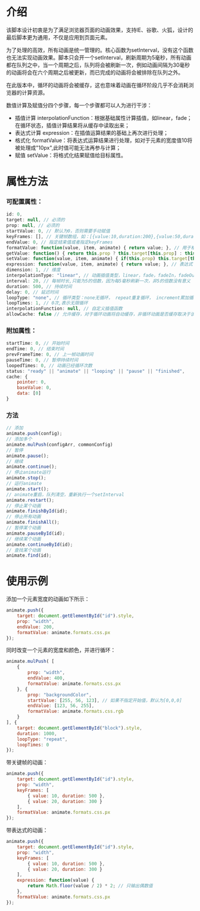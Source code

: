 # 介绍
该脚本设计初衷是为了满足浏览器页面的动画效果，支持IE、谷歌、火狐，设计的最后脚本更为通用，不仅是应用到页面元素。

为了处理的高效，所有动画是统一管理的。核心函数为setInterval，没有这个函数也无法实现动画效果。脚本只会开一个setInterval，刷新周期为5毫秒，所有动画都在队列之中，当一个周期之后，队列将会被刷新一次，例如动画间隔为30毫秒的动画将会在六个周期之后被更新，而已完成的动画将会被排除在队列之外。

在此版本中，循环的动画将会被缓存，这也意味着动画在循环阶段几乎不会消耗浏览器的计算资源。

数值计算及赋值分四个步骤，每一个步骤都可以人为进行干涉：
- 插值计算 interpolationFunction：根据基础属性计算插值，如linear，fade；在循环状态，插值计算结果将从缓存中读取出来；
- 表达式计算 expression：在插值运算结果的基础上再次进行处理；
- 格式化 formatValue：将表达式运算结果进行处理，如对于元素的宽度值10将被处理成"10px",此时值可能无法再参与计算；
- 赋值 setValue：将格式化结果赋值给目标属性。

# 属性方法

### 可配置属性：
``` javascript
id: 0,
target: null, // 必须的
prop: null, // 必须的
startValue: 0, // 默认为0，否则需要手动赋值
keyFrames: [], // 关键帧数组，如：[{value:10,duration:200},{value:50,duration:100}]
endValue: 0, // 指定结束值或者指定keyFrames
formatValue: function(value, item, animate) { return value; }, // 用于格式化输出结果
getValue: function() { return this.prop ? this.target[this.prop] : this.startValue; }, // 获取值，这个函数实际上可能并没有用到
setValue: function(value, item, animate) { if(this.prop) this.target[this.prop] = value; }, // 设置值
expression: function(value, item, animate) { return value; }, // 表达式
dimension: 1, // 维度
interpolationType: "linear", // 动画插值类型，linear，fade，fadeIn，fadeOut，custom（将使用自定插值函数interpolationFunction）
interval: 20, // 每帧时长,只能为5的倍数，因为每5毫秒刷新一次，非5的倍数没有意义
duration: 500, // 持续时间
delay: 0, // 延迟时间
loopType: "none", // 循环类型：none无循环， repeat重复循环， increment累加循环，reverse反向循环
loopTimes: 1, // 0次,表示无限循环
interpolationFunction: null, // 自定义插值函数
allowCache: false // 允许缓存，对于循环动画将自动缓存，非循环动画是否缓存取决于该值
```
### 附加属性：
``` javascript
startTime: 0, // 开始时间
endTime: 0, // 结束时间
prevFrameTime: 0, // 上一帧动画时间
pauseTime: 0, // 暂停持续时间
loopedTimes: 0, // 动画已经循环次数
status: "ready" || "animate" || "looping" || "pause" || "finished",
cache: {
	pointer: 0,
	baseValue: 0,
	data: [0]
}
```
### 方法
``` javascript
// 添加
animate.push(config);
// 添加多个
animate.mulPush(configArr, commonConfig)
// 暂停
animate.pause();
// 继续
animate.continue();
// 停止animate运行
animate.stop();
// 运行animate
animate.start();
// animate重启，队列清空，重新执行一个setInterval
animate.restart();
// 停止某个动画
animate.finishById(id);
// 停止所有动画
animate.finishAll();
// 暂停某个动画
animate.pauseById(id);
// 继续某个动画
animate.continueById(id);
// 查找某个动画
animate.find(id);
```
# 使用示例
添加一个元素宽度的动画如下所示：
``` javascript
animate.push({
    target: document.getElementById("id").style,
    prop: "width",
    endValue: 200,
    formatValue: animate.formats.css.px
});
```
同时改变一个元素的宽度和颜色，并进行循环：
``` javascript
animate.mulPush( [
    {
        prop: "width",
        endValue: 400,
        formatValue: animate.formats.css.px
    }, {
        prop: "backgroundColor",
        startValue: [255, 56, 123], // 如果不指定开始值，默认为[0,0,0]
        endValue: [123, 56, 255],
        formatValue: animate.formats.css.rgb
    }
], {
    target: document.getElementById("block").style,
    duration: 1000,
    loopType: "repeat",
    loopTimes: 0
});
```
带关键帧的动画：
``` javascript
animate.push({
    target: document.getElementById("id").style,
    prop: "width",
	keyFrames: [
		{ value: 10, duration: 500 },
		{ value: 20, duration: 300 }
	],
    formatValue: animate.formats.css.px
});
```
带表达式的动画：
``` javascript
animate.push({
    target: document.getElementById("id").style,
    prop: "width",
	keyFrames: [
		{ value: 10, duration: 500 },
		{ value: 20, duration: 300 }
	],
    expression: function(value) {
        return Math.floor(value / 2) * 2; // 只输出偶数值
    },
    formatValue: animate.formats.css.px
});
```